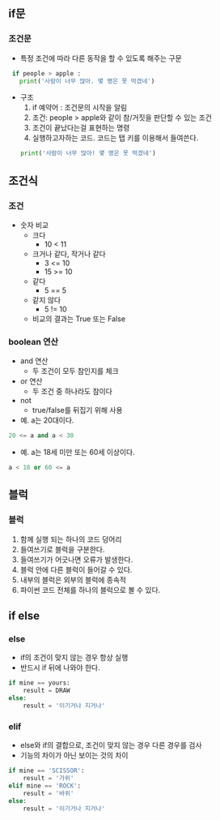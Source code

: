 ## if문
### 조건문  
+ 특정 조건에 따라 다른 동작을 할 수 있도록 해주는 구문
~~~python 
 if people > apple :
   print('사람이 너무 많아. 몇 명은 못 먹겠네')
~~~
+ 구조
  1. if 예약어 : 조건문의 시작을 알림
  2. 조건: people > apple와 같이 참/거짓을 판단할 수 있는 조건
  3. 조건이 끝났다는걸 표현하는 명령
  4. 실행하고자하는 코드. 코드는 탭 키를 이용해서 들여쓴다.
  ~~~python
  print('사람이 너무 많아! 몇 명은 못 먹겠네')
  ~~~
## 조건식
### 조건  
+ 숫자 비교
	+ 크다
		+ 10 < 11
	+ 크거나 같다, 작거나 같다
		+ 3 <= 10
  		+ 15 >= 10
 	+ 같다
  		+ 5 == 5
 	+ 같지 않다
  		+ 5 != 10
	+  비교의 결과는 True 또는 False
### boolean 연산 
+ and 연산
 	+ 두 조건이 모두 참인지를 체크
+ or 연산
 	+ 두 조건 중 하나라도 참이다
+ not
 	+ true/false를 뒤집기 위해 사용
+ 예. a는 20대이다.
~~~python
20 <= a and a < 30
~~~
+ 예. a는 18세 미만 또는 60세 이상이다.
~~~python
a < 18 or 60 <= a
~~~
## 블럭
### 블럭
1. 함께 실행 되는 하나의 코드 덩어리  
2. 들여쓰기로 블럭을 구분한다.  
3. 들여쓰기가 어긋나면 오류가 발생한다.  
4. 블럭 안에 다른 블럭이 들어갈 수 있다.  
5. 내부의 블럭은 외부의 블럭에 종속적  
6. 파이썬 코드 전체를 하나의 블럭으로 볼 수 있다.  

## if else
### else
+ if의 조건이 맞지 않는 경우 항상 실행
+ 반드시 if 뒤에 나와야 한다.
~~~python
if mine == yours:
    result = DRAW
else:
    result = '이기거나 지거나'
~~~
### elif
+ else와 if의 결합으로, 조건이 맞지 않는 경우 다른 경우를 검사
+ 기능의 차이가 아닌 보이는 것의 차이
~~~python
if mine == 'SCISSOR':
    result = '가위'
elif mine == 'ROCK':
    result = '바위'
else:
    result = '이기거나 지거나'
~~~
